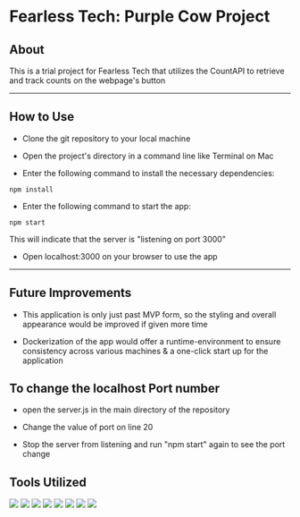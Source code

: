# Fearless Tech: Purple Cow Project

## About

This is a trial project for Fearless Tech that utilizes the CountAPI to retrieve and track counts on the webpage's button

---

## How to Use

- Clone the git repository to your local machine

- Open the project's directory in a command line like Terminal on Mac

- Enter the following command to install the necessary dependencies:

```
npm install
```

- Enter the following command to start the app:

```
npm start
```

This will indicate that the server is "listening on port 3000"

- Open localhost:3000 on your browser to use the app

---

## Future Improvements

- This application is only just past MVP form, so the styling and overall appearance would be improved if given more time

- Dockerization of the app would offer a runtime-environment to ensure consistency across various machines & a one-click start up for the application

## To change the localhost Port number

- open the server.js in the main directory of the repository

- Change the value of port on line 20

- Stop the server from listening and run "npm start" again to see the port change

## Tools Utilized

[![](https://img.shields.io/badge/JavaScript-F7DF1E?logo=javascript&logoColor=black&style=for-the-badge)](https://www.javascript.com/)
[![](https://img.shields.io/badge/ReactJS-61DAFB?logo=react&logoColor=white&style=for-the-badge)](https://reactjs.org/)
[![](https://img.shields.io/badge/HTML-DD4B24?logo=HTML5&logoColor=white&style=for-the-badge)](https://developer.mozilla.org/en-US/docs/Web/HTML)
[![](https://img.shields.io/badge/CSS-254ADD?logo=CSS3&logoColor=white&style=for-the-badge)](https://developer.mozilla.org/en-US/docs/Web/CSS)
[![](https://img.shields.io/badge/Webpack-539AC8?logo=webpack&logoColor=white&style=for-the-badge)](https://webpack.js.org/)
[![](https://img.shields.io/badge/Babel-F9DC3F?logo=babel&logoColor=black&style=for-the-badge)](https://babeljs.io/)
[![](https://img.shields.io/badge/Node.js-43853D?logo=node.js&logoColor=white&style=for-the-badge)](https://nodejs.org/)
[![](https://img.shields.io/badge/Express-FFFFFF?logo=express&logoColor=black&style=for-the-badge)](https://expressjs.com/)
